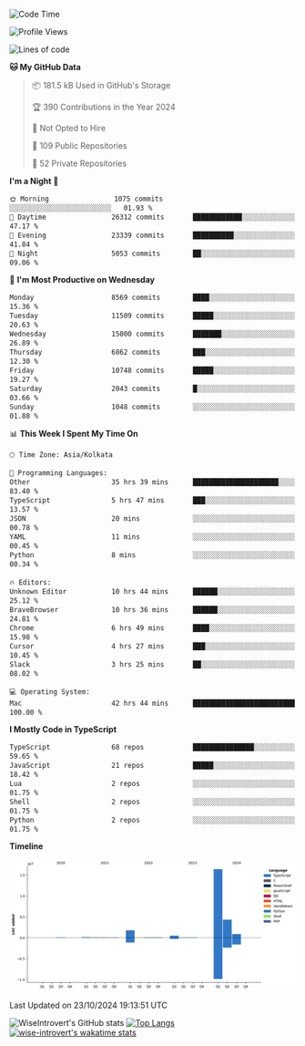 <!--START_SECTION:waka-->
![Code Time](http://img.shields.io/badge/Code%20Time-1%2C716%20hrs%2045%20mins-blue)

![Profile Views](http://img.shields.io/badge/Profile%20Views-0-blue)

![Lines of code](https://img.shields.io/badge/From%20Hello%20World%20I%27ve%20Written-24.5%20million%20lines%20of%20code-blue)

**🐱 My GitHub Data** 

> 📦 181.5 kB Used in GitHub's Storage 
 > 
> 🏆 390 Contributions in the Year 2024
 > 
> 🚫 Not Opted to Hire
 > 
> 📜 109 Public Repositories 
 > 
> 🔑 52 Private Repositories 
 > 
**I'm a Night 🦉** 

```text
🌞 Morning                1075 commits        ░░░░░░░░░░░░░░░░░░░░░░░░░   01.93 % 
🌆 Daytime                26312 commits       ████████████░░░░░░░░░░░░░   47.17 % 
🌃 Evening                23339 commits       ██████████░░░░░░░░░░░░░░░   41.84 % 
🌙 Night                  5053 commits        ██░░░░░░░░░░░░░░░░░░░░░░░   09.06 % 
```
📅 **I'm Most Productive on Wednesday** 

```text
Monday                   8569 commits        ████░░░░░░░░░░░░░░░░░░░░░   15.36 % 
Tuesday                  11509 commits       █████░░░░░░░░░░░░░░░░░░░░   20.63 % 
Wednesday                15000 commits       ███████░░░░░░░░░░░░░░░░░░   26.89 % 
Thursday                 6862 commits        ███░░░░░░░░░░░░░░░░░░░░░░   12.30 % 
Friday                   10748 commits       █████░░░░░░░░░░░░░░░░░░░░   19.27 % 
Saturday                 2043 commits        █░░░░░░░░░░░░░░░░░░░░░░░░   03.66 % 
Sunday                   1048 commits        ░░░░░░░░░░░░░░░░░░░░░░░░░   01.88 % 
```


📊 **This Week I Spent My Time On** 

```text
🕑︎ Time Zone: Asia/Kolkata

💬 Programming Languages: 
Other                    35 hrs 39 mins      █████████████████████░░░░   83.40 % 
TypeScript               5 hrs 47 mins       ███░░░░░░░░░░░░░░░░░░░░░░   13.57 % 
JSON                     20 mins             ░░░░░░░░░░░░░░░░░░░░░░░░░   00.78 % 
YAML                     11 mins             ░░░░░░░░░░░░░░░░░░░░░░░░░   00.45 % 
Python                   8 mins              ░░░░░░░░░░░░░░░░░░░░░░░░░   00.34 % 

🔥 Editors: 
Unknown Editor           10 hrs 44 mins      ██████░░░░░░░░░░░░░░░░░░░   25.12 % 
BraveBrowser             10 hrs 36 mins      ██████░░░░░░░░░░░░░░░░░░░   24.81 % 
Chrome                   6 hrs 49 mins       ████░░░░░░░░░░░░░░░░░░░░░   15.98 % 
Cursor                   4 hrs 27 mins       ███░░░░░░░░░░░░░░░░░░░░░░   10.45 % 
Slack                    3 hrs 25 mins       ██░░░░░░░░░░░░░░░░░░░░░░░   08.02 % 

💻 Operating System: 
Mac                      42 hrs 44 mins      █████████████████████████   100.00 % 
```

**I Mostly Code in TypeScript** 

```text
TypeScript               68 repos            ███████████████░░░░░░░░░░   59.65 % 
JavaScript               21 repos            █████░░░░░░░░░░░░░░░░░░░░   18.42 % 
Lua                      2 repos             ░░░░░░░░░░░░░░░░░░░░░░░░░   01.75 % 
Shell                    2 repos             ░░░░░░░░░░░░░░░░░░░░░░░░░   01.75 % 
Python                   2 repos             ░░░░░░░░░░░░░░░░░░░░░░░░░   01.75 % 
```



**Timeline**

![Lines of Code chart](https://raw.githubusercontent.com/wise-introvert/wise-introvert/master/assets/bar_graph.png)


 Last Updated on 23/10/2024 19:13:51 UTC
<!--END_SECTION:waka-->

![WiseIntrovert's GitHub stats](https://github-readme-stats.vercel.app/api?username=wise-introvert&count_private=true&show_icons=true)
[![Top Langs](https://github-readme-stats.vercel.app/api/top-langs/?username=wise-introvert&langs_count=10)](https://github.com/anuraghazra/github-readme-stats)
[![wise-introvert's wakatime stats](https://github-readme-stats.vercel.app/api/wakatime?username=wiseintrovert)](https://github.com/anuraghazra/github-readme-stats)
